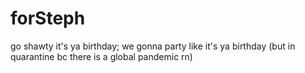 # forSteph
go shawty it's ya birthday; we gonna party like it's ya birthday (but in quarantine bc there is a global pandemic rn)
